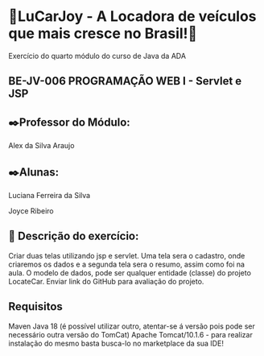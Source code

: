 # 📌LuCarJoy - A Locadora de veículos que mais cresce no Brasil!📌

Exercício do quarto módulo do curso de Java da ADA 

## BE-JV-006 PROGRAMAÇÃO WEB I - Servlet e JSP

## ✒️Professor do Módulo: 
Alex da Silva Araujo

## ✒️Alunas:
Luciana Ferreira da Silva

Joyce Ribeiro

## 🚀 Descrição do exercício:
Criar duas telas utilizando jsp e servlet. 
Uma tela sera o cadastro, onde criaremos os dados e a segunda tela sera o resumo, assim como foi na aula. 
O modelo de dados, pode ser qualquer entidade (classe) do projeto LocateCar.
Enviar link do GitHub para avaliação do projeto.

## Requisitos
Maven
Java 18 (é possível utilizar outro, atentar-se á versão pois pode ser necessário outra versão do TomCat)
Apache Tomcat/10.1.6 - para realizar instalação do mesmo basta busca-lo no marketplace da sua IDE!
